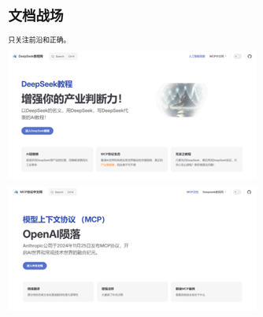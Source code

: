# 文档战场



只关注前沿和正确。





![image](./assets/0e010dde-86a3-4295-9780-e9339fd745d7.png)





![image-20250316235725334](./assets/image-20250316235725334.png)
